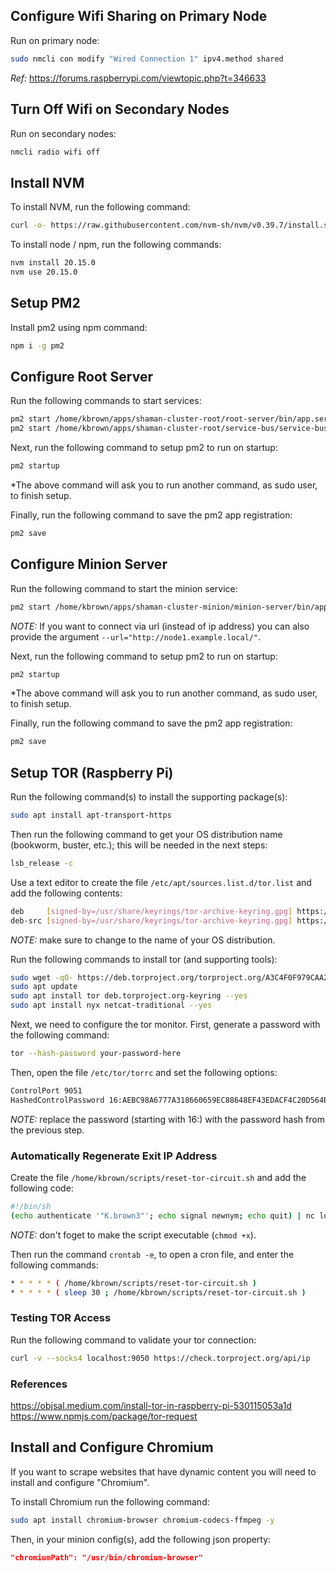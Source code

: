 ## Configure Wifi Sharing on Primary Node
Run on primary node: 
```sh
sudo nmcli con modify "Wired Connection 1" ipv4.method shared
```

*Ref:* https://forums.raspberrypi.com/viewtopic.php?t=346633

## Turn Off Wifi on Secondary Nodes
Run on secondary nodes: 
```sh
nmcli radio wifi off
```

## Install NVM
To install NVM, run the following command:
```sh
curl -o- https://raw.githubusercontent.com/nvm-sh/nvm/v0.39.7/install.sh | bash
```

To install node / npm, run the following commands:
```sh
nvm install 20.15.0
nvm use 20.15.0
```

## Setup PM2
Install pm2 using npm command:
```sh
npm i -g pm2
```

## Configure Root Server
Run the following commands to start services:
```sh
pm2 start /home/kbrown/apps/shaman-cluster-root/root-server/bin/app.service.js --name "cluster-root"
pm2 start /home/kbrown/apps/shaman-cluster-root/service-bus/service-bus-api/bin/app.service.js --name "service-bus"
```

Next, run the following command to setup pm2 to run on startup:
```sh
pm2 startup
```
*The above command will ask you to run another command, as sudo user, to finish setup.

Finally, run the following command to save the pm2 app registration:
```sh
pm2 save
```

## Configure Minion Server
Run the following command to start the minion service:
```sh
pm2 start /home/kbrown/apps/shaman-cluster-minion/minion-server/bin/app.service.js --name "9302" -- --port=9302
```
*NOTE:* If you want to connect via url (instead of ip address) you can also provide the argument `--url="http://node1.example.local/"`.

Next, run the following command to setup pm2 to run on startup:
```sh
pm2 startup
```
*The above command will ask you to run another command, as sudo user, to finish setup.

Finally, run the following command to save the pm2 app registration:
```sh
pm2 save
```

## Setup TOR (Raspberry Pi)
Run the following command(s) to install the supporting package(s):
```sh
sudo apt install apt-transport-https
```

Then run the following command to get your OS distribution name (bookworm, buster, etc.); this will be needed in the next steps:
```sh
lsb_release -c
```

Use a text editor to create the file `/etc/apt/sources.list.d/tor.list` and add the following contents:
```sh
deb     [signed-by=/usr/share/keyrings/tor-archive-keyring.gpg] https://deb.torproject.org/torproject.org <DISTRIBUTION> main
deb-src [signed-by=/usr/share/keyrings/tor-archive-keyring.gpg] https://deb.torproject.org/torproject.org <DISTRIBUTION> main
```
*NOTE:* make sure to change <DISTRIBUTION> to the name of your OS distribution.

Run the following commands to install tor (and supporting tools):
```sh
sudo wget -qO- https://deb.torproject.org/torproject.org/A3C4F0F979CAA22CDBA8F512EE8CBC9E886DDD89.asc | sudo gpg --dearmor | sudo tee /usr/share/keyrings/tor-archive-keyring.gpg >/dev/null
sudo apt update
sudo apt install tor deb.torproject.org-keyring --yes
sudo apt install nyx netcat-traditional --yes
```

Next, we need to configure the tor monitor. First, generate a password with the following command:
```sh
tor --hash-password your-password-here
```

Then, open the file `/etc/tor/torrc` and set the following options:
```sh
ControlPort 9051
HashedControlPassword 16:AEBC98A6777A318660659EC88648EF43EDACF4C20D564B20FF244E81DF
```
*NOTE:* replace the password (starting with 16:) with the password hash from the previous step.

### Automatically Regenerate Exit IP Address
Create the file `/home/kbrown/scripts/reset-tor-circuit.sh` and add the following code:
```sh
#!/bin/sh
(echo authenticate '"K.brown3"'; echo signal newnym; echo quit) | nc localhost 9051
```
*NOTE:* don't foget to make the script executable (`chmod +x`).

Then run the command `crontab -e`, to open a cron file, and enter the following commands:
```sh
* * * * * ( /home/kbrown/scripts/reset-tor-circuit.sh )
* * * * * ( sleep 30 ; /home/kbrown/scripts/reset-tor-circuit.sh )
```

### Testing TOR Access
Run the following command to validate your tor connection:
```sh
curl -v --socks4 localhost:9050 https://check.torproject.org/api/ip
```

### References
https://objsal.medium.com/install-tor-in-raspberry-pi-530115053a1d
https://www.npmjs.com/package/tor-request

## Install and Configure Chromium
If you want to scrape websites that have dynamic content you will need to install and configure "Chromium".

To install Chromium run the following command:
```sh
sudo apt install chromium-browser chromium-codecs-ffmpeg -y
```

Then, in your minion config(s), add the following json property:
```json
"chromiumPath": "/usr/bin/chromium-browser"
```